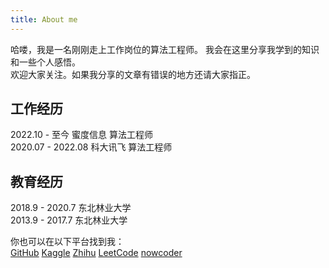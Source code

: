 ```yaml
---
title: About me
---
```


哈喽，我是一名刚刚走上工作岗位的算法工程师。
我会在这里分享我学到的知识和一些个人感悟。  
欢迎大家关注。如果我分享的文章有错误的地方还请大家指正。  

## 工作经历
2022.10 - 至今      蜜度信息 算法工程师  
2020.07 - 2022.08  科大讯飞 算法工程师

## 教育经历
2018.9 - 2020.7 东北林业大学  
2013.9 - 2017.7 东北林业大学


你也可以在以下平台找到我：  
[GitHub](https://github.com/sh1y111)
[Kaggle](https://www.kaggle.com/moriarty12138)
[Zhihu](https://www.zhihu.com/people/moriarty12138/activities)
[LeetCode](https://leetcode.com/moriarty12138/)
[nowcoder](https://www.nowcoder.com/profile/675170806)
